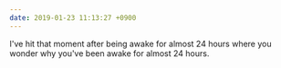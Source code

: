 ```yaml
---
date: 2019-01-23 11:13:27 +0900
---
```

I've hit that moment after being awake for almost 24 hours where you wonder why you've been awake for almost 24 hours.
